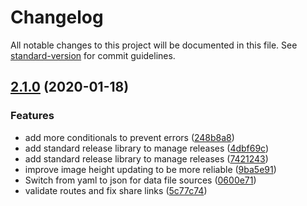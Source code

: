 # Changelog

All notable changes to this project will be documented in this file. See [standard-version](https://github.com/conventional-changelog/standard-version) for commit guidelines.

## [2.1.0](https://github.com/patrickcate/dutch-art-daily/compare/v2.0.3...v2.1.0) (2020-01-18)


### Features

* add more conditionals to prevent errors ([248b8a8](https://github.com/patrickcate/dutch-art-daily/commit/248b8a81dfa77d4191ddfa7e578450bf2aea7b95))
* add standard release library to manage releases ([4dbf69c](https://github.com/patrickcate/dutch-art-daily/commit/4dbf69cf43ed8d1dca85ad193ab53f22529fde5c))
* add standard release library to manage releases ([7421243](https://github.com/patrickcate/dutch-art-daily/commit/7421243aa6385620638b14b30b10eb0178913ded))
* improve image height updating to be more reliable ([9ba5e91](https://github.com/patrickcate/dutch-art-daily/commit/9ba5e91fdde52aaf922f30f8af16ecfc87695694))
* Switch from yaml to json for data file sources ([0600e71](https://github.com/patrickcate/dutch-art-daily/commit/0600e71416ead342fbfc5fb45a2e9a2a30ab053f))
* validate routes and fix share links ([5c77c74](https://github.com/patrickcate/dutch-art-daily/commit/5c77c74641eb5a185d6d338bce3654aff3556c6a))
